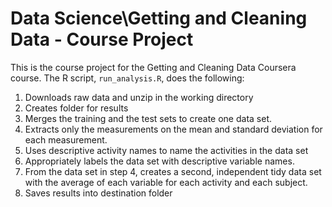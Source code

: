 # Data Science\Getting and Cleaning Data - Course Project

This is the course project for the Getting and Cleaning Data Coursera course.
The R script, `run_analysis.R`, does the following:

1) Downloads raw data and unzip in the working directory
2) Creates folder for results
3) Merges the training and the test sets to create one data set.
4) Extracts only the measurements on the mean and standard deviation for each measurement.
5) Uses descriptive activity names to name the activities in the data set
6) Appropriately labels the data set with descriptive variable names.
7) From the data set in step 4, creates a second, independent tidy data set with the average of
   each variable for each activity and each subject.
8) Saves results into destination folder